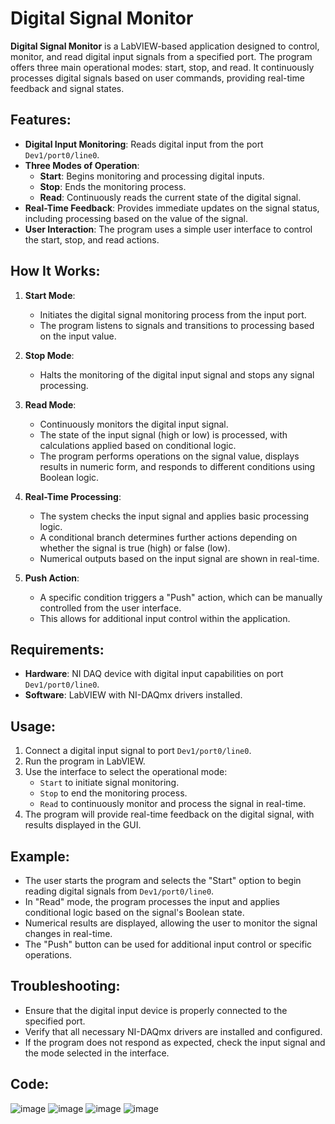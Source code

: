 # Digital Signal Monitor

**Digital Signal Monitor** is a LabVIEW-based application designed to control, monitor, and read digital input signals from a specified port. The program offers three main operational modes: start, stop, and read. It continuously processes digital signals based on user commands, providing real-time feedback and signal states.

## Features:
- **Digital Input Monitoring**: Reads digital input from the port `Dev1/port0/line0`.
- **Three Modes of Operation**:
  - **Start**: Begins monitoring and processing digital inputs.
  - **Stop**: Ends the monitoring process.
  - **Read**: Continuously reads the current state of the digital signal.
- **Real-Time Feedback**: Provides immediate updates on the signal status, including processing based on the value of the signal.
- **User Interaction**: The program uses a simple user interface to control the start, stop, and read actions.

## How It Works:
1. **Start Mode**:
   - Initiates the digital signal monitoring process from the input port.
   - The program listens to signals and transitions to processing based on the input value.
   
2. **Stop Mode**:
   - Halts the monitoring of the digital input signal and stops any signal processing.

3. **Read Mode**:
   - Continuously monitors the digital input signal.
   - The state of the input signal (high or low) is processed, with calculations applied based on conditional logic.
   - The program performs operations on the signal value, displays results in numeric form, and responds to different conditions using Boolean logic.

4. **Real-Time Processing**:
   - The system checks the input signal and applies basic processing logic.
   - A conditional branch determines further actions depending on whether the signal is true (high) or false (low).
   - Numerical outputs based on the input signal are shown in real-time.

5. **Push Action**:
   - A specific condition triggers a "Push" action, which can be manually controlled from the user interface.
   - This allows for additional input control within the application.

## Requirements:
- **Hardware**: NI DAQ device with digital input capabilities on port `Dev1/port0/line0`.
- **Software**: LabVIEW with NI-DAQmx drivers installed.

## Usage:
1. Connect a digital input signal to port `Dev1/port0/line0`.
2. Run the program in LabVIEW.
3. Use the interface to select the operational mode:
   - `Start` to initiate signal monitoring.
   - `Stop` to end the monitoring process.
   - `Read` to continuously monitor and process the signal in real-time.
4. The program will provide real-time feedback on the digital signal, with results displayed in the GUI.

## Example:
- The user starts the program and selects the "Start" option to begin reading digital signals from `Dev1/port0/line0`.
- In "Read" mode, the program processes the input and applies conditional logic based on the signal's Boolean state.
- Numerical results are displayed, allowing the user to monitor the signal changes in real-time.
- The "Push" button can be used for additional input control or specific operations.

## Troubleshooting:
- Ensure that the digital input device is properly connected to the specified port.
- Verify that all necessary NI-DAQmx drivers are installed and configured.
- If the program does not respond as expected, check the input signal and the mode selected in the interface.

## Code:
![image](https://github.com/user-attachments/assets/69dc6eff-e648-4265-882d-a633feef5a00)
![image](https://github.com/user-attachments/assets/13053c0f-f3cf-48e2-a6cb-e67108ec6bfc)
![image](https://github.com/user-attachments/assets/19e07906-efef-4a5d-8324-0208f6181d0d)
![image](https://github.com/user-attachments/assets/953ce1cb-0c89-4ac9-86b3-558a6163595f)
